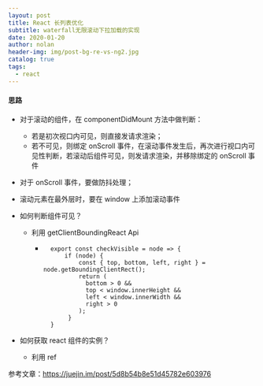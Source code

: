 ```yaml
---
layout: post
title: React 长列表优化
subtitle: waterfall无限滚动下拉加载的实现
date: 2020-01-20
author: nolan
header-img: img/post-bg-re-vs-ng2.jpg
catalog: true
tags:
  - react
---
```


#### 思路

- 对于滚动的组件，在 componentDidMount 方法中做判断：

  - 若是初次视口内可见，则直接发请求渲染；
  - 若不可见，则绑定 onScroll 事件，在滚动事件发生后，再次进行视口内可见性判断，若滚动后组件可见，则发请求渲染，并移除绑定的 onScroll 事件

- 对于 onScroll 事件，要做防抖处理；
- 滚动元素在最外层时，要在 window 上添加滚动事件

- 如何判断组件可见？

  - 利用 getClientBoundingReact Api

    -       export const checkVisible = node => {
                if (node) {
                    const { top, bottom, left, right } = node.getBoundingClientRect();
                    return (
                      bottom > 0 &&
                      top < window.innerHeight &&
                      left < window.innerWidth &&
                      right > 0
                    );
                 }
            }

- 如何获取 react 组件的实例？
  - 利用 ref

参考文章：https://juejin.im/post/5d8b54b8e51d45782e603976
